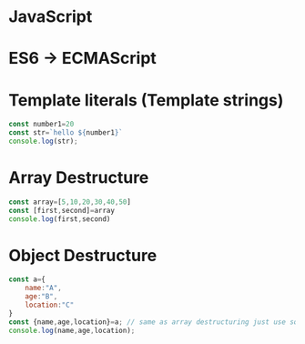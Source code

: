 # JavaScript

<!-- # URL: <a href="https://arannamoy-mondal.github.io/JavaScript/">https://arannamoy-mondal.github.io/JavaScript/</a> -->

# ES6 -> ECMAScript

# Template literals (Template strings)

```js
const number1=20
const str=`hello ${number1}`
console.log(str);
```

# Array Destructure

```js
const array=[5,10,20,30,40,50]
const [first,second]=array
console.log(first,second)
```

# Object Destructure

```js
const a={
    name:"A",
    age:"B",
    location:"C"
}
const {name,age,location}=a; // same as array destructuring just use square bracket instead of curly bracket
console.log(name,age,location);
```
